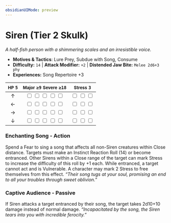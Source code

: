 ```yaml
---
obsidianUIMode: preview
---
```

# Siren (Tier 2 Skulk)

*A half-fish person with a shimmering scales and an irresistible voice.*

- **Motives & Tactics**: Lure Prey, Subdue with Song, Consume
- **Difficulty:** `14` | **Attack Modifier:** `+2` | **Distended Jaw Bite:** `Melee 2d6+3 phy`
- **Experiences:** Song Repertoire +3

| <small>HP</small> `5` | <small>Major</small> `≥9` <small>Severe</small> `≥18` | <small>Stress</small> `3` |
|:-:|:-:|:-:|
| ↑ |  <input type="checkbox" unchecked id="6e6b889f"> <input type="checkbox" unchecked id="f51fa664"> <input type="checkbox" unchecked id="44ba84d3"> <input type="checkbox" unchecked id="4eb2ab7e"> <input type="checkbox" unchecked id="b6bc4852"> |  <input type="checkbox" unchecked id="96108fd8"> <input type="checkbox" unchecked id="1d3b731e"> <input type="checkbox" unchecked id="389029bc"> |
| ← |  <input type="checkbox" unchecked id="ef25aff7"> <input type="checkbox" unchecked id="6579963c"> <input type="checkbox" unchecked id="18a889bb"> <input type="checkbox" unchecked id="0a4ebbd7"> <input type="checkbox" unchecked id="1150c9d8"> |  <input type="checkbox" unchecked id="48fea523"> <input type="checkbox" unchecked id="a77f6f8f"> <input type="checkbox" unchecked id="227838d8"> |
| → |  <input type="checkbox" unchecked id="4e771d5b"> <input type="checkbox" unchecked id="499d9cc7"> <input type="checkbox" unchecked id="579954f5"> <input type="checkbox" unchecked id="a688039e"> <input type="checkbox" unchecked id="985b47df"> |  <input type="checkbox" unchecked id="cef84220"> <input type="checkbox" unchecked id="0e41cb93"> <input type="checkbox" unchecked id="5bd563da"> |
| ↓ |  <input type="checkbox" unchecked id="f8274092"> <input type="checkbox" unchecked id="cebd2af9"> <input type="checkbox" unchecked id="3a568dd0"> <input type="checkbox" unchecked id="96e170c5"> <input type="checkbox" unchecked id="0bedce74"> |  <input type="checkbox" unchecked id="0f28f501"> <input type="checkbox" unchecked id="1fc67019"> <input type="checkbox" unchecked id="8e8c15ea"> |

### Enchanting Song - Action

Spend a Fear to sing a song that affects all non-Siren creatures within Close distance. Targets must make an Instinct Reaction Roll (14) or become entranced. Other Sirens within a Close range of the target can mark Stress to increase the difficulty of this roll by +1 each. While entranced, a target cannot act and is Vulnerable. A character may mark 2 Stress to free themselves from this effect. *“Their song tugs at your soul, promising an end to all your troubles through sweet oblivion.”*

### Captive Audience - Passive

If Siren attacks a target entranced by their song, the target takes 2d10+10 damage instead of normal damage. *“Incapacitated by the song, the Siren tears into you with incredible ferocity.”*
